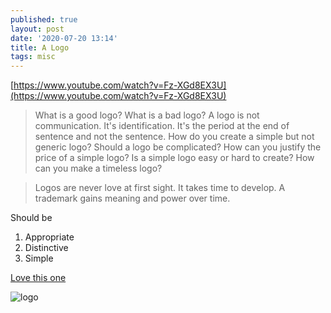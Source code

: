 ```yaml
---
published: true
layout: post
date: '2020-07-20 13:14'
title: A Logo
tags: misc 
---
```

[https://www.youtube.com/watch?v=Fz-XGd8EX3U](https://www.youtube.com/watch?v=Fz-XGd8EX3U)

> What is a good logo? What is a bad logo? A logo is not communication. It's identification. It's the period at the end of sentence and not the sentence. How do you create a simple but not generic logo? Should a logo be complicated? How can you justify the price of a simple logo? Is a simple logo easy or hard to create? How can you make a timeless logo?

> Logos are never love at first sight. It takes time to develop. A trademark gains meaning and power over time.

Should be  
1. Appropriate  
2. Distinctive  
3. Simple 

[Love this one](https://www.cghnyc.com/work/project/conservation-international) 

![logo](https://ciorg.imgix.net/images/default-source/logos/ci-logos/conservation-international)
